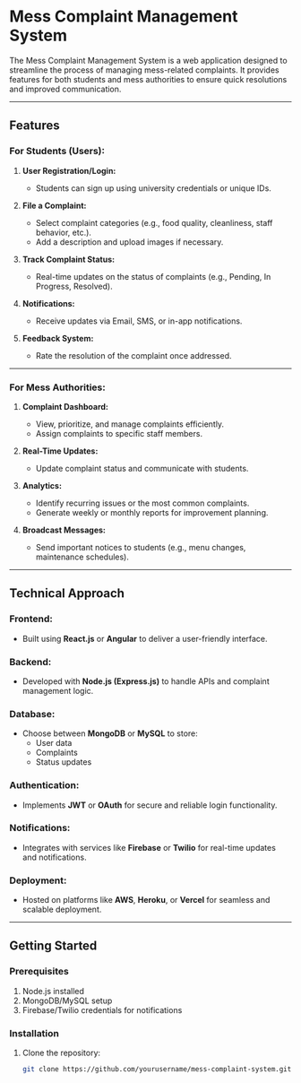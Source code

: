 # Mess Complaint Management System

The Mess Complaint Management System is a web application designed to streamline the process of managing mess-related complaints. It provides features for both students and mess authorities to ensure quick resolutions and improved communication.

---

## **Features**

### **For Students (Users):**
1. **User Registration/Login:**
   - Students can sign up using university credentials or unique IDs.

2. **File a Complaint:**
   - Select complaint categories (e.g., food quality, cleanliness, staff behavior, etc.).
   - Add a description and upload images if necessary.

3. **Track Complaint Status:**
   - Real-time updates on the status of complaints (e.g., Pending, In Progress, Resolved).

4. **Notifications:**
   - Receive updates via Email, SMS, or in-app notifications.

5. **Feedback System:**
   - Rate the resolution of the complaint once addressed.

---

### **For Mess Authorities:**
1. **Complaint Dashboard:**
   - View, prioritize, and manage complaints efficiently.
   - Assign complaints to specific staff members.

2. **Real-Time Updates:**
   - Update complaint status and communicate with students.

3. **Analytics:**
   - Identify recurring issues or the most common complaints.
   - Generate weekly or monthly reports for improvement planning.

4. **Broadcast Messages:**
   - Send important notices to students (e.g., menu changes, maintenance schedules).

---

## **Technical Approach**

### **Frontend:**
- Built using **React.js** or **Angular** to deliver a user-friendly interface.

### **Backend:**
- Developed with **Node.js (Express.js)** to handle APIs and complaint management logic.

### **Database:**
- Choose between **MongoDB** or **MySQL** to store:
  - User data
  - Complaints
  - Status updates

### **Authentication:**
- Implements **JWT** or **OAuth** for secure and reliable login functionality.

### **Notifications:**
- Integrates with services like **Firebase** or **Twilio** for real-time updates and notifications.

### **Deployment:**
- Hosted on platforms like **AWS**, **Heroku**, or **Vercel** for seamless and scalable deployment.

---

## **Getting Started**

### **Prerequisites**
1. Node.js installed
2. MongoDB/MySQL setup
3. Firebase/Twilio credentials for notifications

### **Installation**
1. Clone the repository:
   ```bash
   git clone https://github.com/yourusername/mess-complaint-system.git
